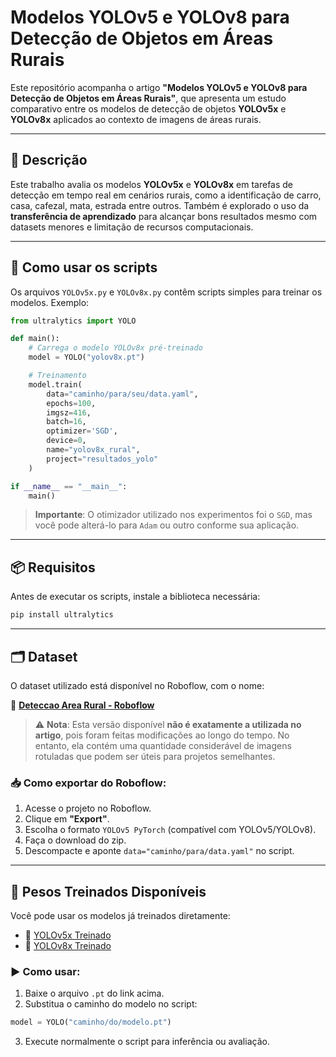 # Modelos YOLOv5 e YOLOv8 para Detecção de Objetos em Áreas Rurais

Este repositório acompanha o artigo **"Modelos YOLOv5 e YOLOv8 para Detecção de Objetos em Áreas Rurais"**, que apresenta um estudo comparativo entre os modelos de detecção de objetos **YOLOv5x** e **YOLOv8x** aplicados ao contexto de imagens de áreas rurais.

---

## 📜 Descrição

Este trabalho avalia os modelos **YOLOv5x** e **YOLOv8x** em tarefas de detecção em tempo real em cenários rurais, como a identificação de carro, casa, cafezal, mata, estrada entre outros. Também é explorado o uso da **transferência de aprendizado** para alcançar bons resultados mesmo com datasets menores e limitação de recursos computacionais.

---

## 🧪 Como usar os scripts

Os arquivos `YOLOv5x.py` e `YOLOv8x.py` contêm scripts simples para treinar os modelos. Exemplo:

```python
from ultralytics import YOLO

def main():
    # Carrega o modelo YOLOv8x pré-treinado
    model = YOLO("yolov8x.pt")

    # Treinamento
    model.train(
        data="caminho/para/seu/data.yaml",
        epochs=100,
        imgsz=416,
        batch=16,
        optimizer='SGD',
        device=0,
        name="yolov8x_rural",
        project="resultados_yolo"
    )

if __name__ == "__main__":
    main()
```

> **Importante**: O otimizador utilizado nos experimentos foi o `SGD`, mas você pode alterá-lo para `Adam` ou outro conforme sua aplicação.

---

## 📦 Requisitos

Antes de executar os scripts, instale a biblioteca necessária:

```bash
pip install ultralytics
```

---

## 🗂️ Dataset

O dataset utilizado está disponível no Roboflow, com o nome:

🔗 **[Deteccao Area Rural - Roboflow](https://app.roboflow.com/instituto-nacional-de-telecomunicaes)**

> ⚠️ **Nota**: Esta versão disponível **não é exatamente a utilizada no artigo**, pois foram feitas modificações ao longo do tempo. No entanto, ela contém uma quantidade considerável de imagens rotuladas que podem ser úteis para projetos semelhantes.

### 📥 Como exportar do Roboflow:

1. Acesse o projeto no Roboflow.
2. Clique em **"Export"**.
3. Escolha o formato `YOLOv5 PyTorch` (compatível com YOLOv5/YOLOv8).
4. Faça o download do zip.
5. Descompacte e aponte `data="caminho/para/data.yaml"` no script.

---

## 🧠 Pesos Treinados Disponíveis

Você pode usar os modelos já treinados diretamente:

- 🔵 [YOLOv5x Treinado](https://drive.google.com/drive/folders/176gRY3fRA47eIHWEoyqNOe-jm5M5fexg?usp=sharing)
- 🔴 [YOLOv8x Treinado](https://drive.google.com/drive/folders/1R-2A2X19fHtsMYd5VRxN_QajCgMe8dmc?usp=sharing)

### ▶️ Como usar:

1. Baixe o arquivo `.pt` do link acima.
2. Substitua o caminho do modelo no script:

```python
model = YOLO("caminho/do/modelo.pt")
```

3. Execute normalmente o script para inferência ou avaliação.
